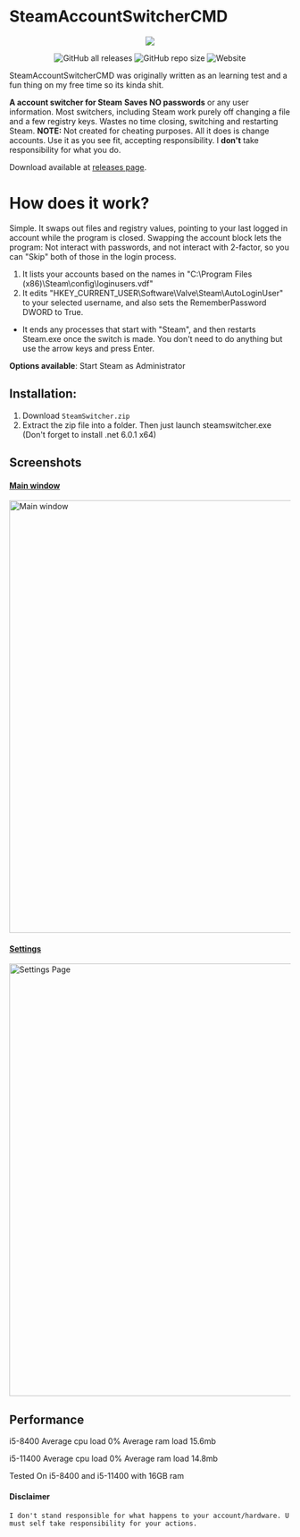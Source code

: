 
# SteamAccountSwitcherCMD
<p align="center">
  <a href="https://sneaky.pink">
    <img src="https://sneaky.pink/steamswitcherbanner.jpg"></a>
</p>
<p align="center">
<img alt="GitHub all releases" src="https://img.shields.io/github/downloads/MageSneaky/SteamAccountSwitcherCMD/total?color=pink&label=Downloads&logo=github&style=flat-square">
<img alt="GitHub repo size" src="https://img.shields.io/github/repo-size/MageSneaky/SteamAccountSwitcherCMD?color=pink&label=Repo%20Size&logo=github&style=flat-square">
<img alt="Website" src="https://img.shields.io/website?down_color=pink&down_message=sneaky.pink&label=Website&up_color=pink&up_message=sneaky.pink&url=https%3A%2F%2Fsneaky.pink">
</p>
SteamAccountSwitcherCMD was originally written as an learning test and a fun thing on my free time so its kinda shit.

**A account switcher for Steam**
**Saves NO passwords** or any user information. Most switchers, including Steam work purely off changing a file and a few registry keys.
Wastes no time closing, switching and restarting Steam.
**NOTE:** Not created for cheating purposes. All it does is change accounts. Use it as you see fit, accepting responsibility. I  **don't** take responsibility for what you do.

Download available at [releases page](https://github.com/MageSneaky/SteamAccountSwitcherCMD/releases).

 # How does it work?
Simple. It swaps out files and registry values, pointing to your last logged in account while the program is closed. Swapping the account block lets the program: Not interact with passwords, and not interact with 2-factor, so you can "Skip" both of those in the login process.

1.  It lists your accounts based on the names in "C:\\Program Files (x86)\\Steam\\config\\loginusers.vdf"
2.  It edits "HKEY_CURRENT_USER\\Software\\Valve\\Steam\\AutoLoginUser" to your selected username, and also sets the RememberPassword DWORD to True.

-   It ends any processes that start with "Steam", and then restarts Steam.exe once the switch is made. You don't need to do anything but use the arrow keys and press Enter.

**Options available**: Start Steam as Administrator

## Installation:
1. Download `SteamSwitcher.zip`
2. Extract the zip file into a folder. Then just launch steamswitcher.exe (Don't forget to install .net 6.0.1 x64)
## Screenshots
<p>
<a href="https://imgur.com/a/5E8qkmS">
<h4>Main window</h4>
  <img alt="Main window" src="https://i.imgur.com/6iaPfA4.png" width=773">
<h4>Settings</h4>
  <img alt="Settings Page" src="https://i.imgur.com/TOrmFPh.png" width=773">
</a>
</p>

## Performance
i5-8400
Average cpu load 0%
Average ram load 15.6mb

i5-11400
Average cpu load 0%
Average ram load 14.8mb

Tested On i5-8400 and i5-11400 with 16GB ram

#### Disclaimer

```
I don't stand responsible for what happens to your account/hardware. U must self take responsibility for your actions.

```
